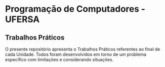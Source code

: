 # Programação de Computadores - UFERSA
## Trabalhos Práticos
O presente repositório apresenta o Trabalhos Práticos referentes ao final de cada Unidade. 
Todos foram desenvolvidos em torno de um problema específico com limitações e considerando situações.
